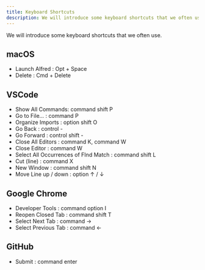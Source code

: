 ```yaml
---
title: Keyboard Shortcuts
description: We will introduce some keyboard shortcuts that we often use.
---
```


We will introduce some keyboard shortcuts that we often use.

## macOS

- Launch Alfred : Opt + Space
- Delete : Cmd + Delete

## VSCode

- Show All Commands: command shift P
- Go to File... : command P
- Organize Imports : option shift O
- Go Back : control -
- Go Forward : control shift -
- Close All Editors : command K, command W
- Close Editor : command W
- Select All Occurrences of FInd Match : command shift L
- Cut (line) : command X
- New Window : command shift N
- Move Line up / down : option ↑ / ↓

## Google Chrome

- Developer Tools : command option I
- Reopen Closed Tab : command shift T
- Select Next Tab : command →
- Select Previous Tab : command ←

## GitHub

- Submit : command enter

